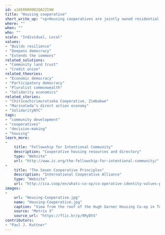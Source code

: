 ```yaml
---
id: a16E0000002QA2ZIAW
title: "Housing cooperative"
short_write_up: "<p>Housing cooperatives are jointly owned residential properties, held in common by the residents. Residents purchase shares in the cooperative and divide responsibility for the upkeep and management of the building or buildings, often run using principles of democratic decision-making. Many cooperatives are designed as affordable housing, with residents receiving limited equity in order to maintain a low cost of membership. Other benefits to cooperative living can include environmental sustainability, self-determination, and strong, supportive communities. In fact, some cooperatives are designed as “intentional communities” based around shared values and goals, such as the seven cooperative principles.</p>"
where: ""
when: ""
who: ""
scale: "Individual, Local"
values:
- "Builds resilience"
- "Deepens democracy"
- "Extends the commons"
related_solutions:
- "Community land trust"
- "Credit union"
related_theories:
- "Economic democracy"
- "Participatory democracy"
- "Pluralist commonwealth"
- "Solidarity economics"
related_stories:
- "Chitsvachirimurutsoka Cooperative, Zimbabwe"
- "Marinaleda’s direct action economy"
- "SolidarityNYC"
tags:
- "community development"
- "cooperatives"
- "decision-making"
- "housing"
learn_more:
-
    title: "Fellowship for Intentional Community"
    description: "Cooperative housing resources and directory"
    type: "Website"
    url: "http://www.ic.org/the-fellowship-for-intentional-community/"
-
    title: "The Seven Cooperative Principles"
    description: "International Cooperative Alliance"
    type: "Website"
    url: "http://ica.coop/en/whats-co-op/co-operative-identity-values-principles"
images:
-
    url: "Housing-Cooperative.jpg"
    name: "Housing-Cooperative.jpg"
    caption: "View from the roof of the Hugh Garner Housing Co-op in Toronto, Canada"
    source: "Metrix X"
    source_url: "https://flic.kr/p/9RyDhS"
contributors:
- "Paul J. Kuttner"
---
```

